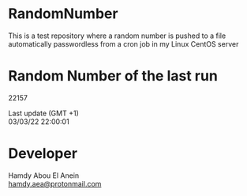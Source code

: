 # RandomNumber    
This is a test repository where a random number is pushed to a file automatically passwordless from a cron job in my Linux CentOS server    
# Random Number of the last run   
22157
      
Last update (GMT +1)    
03/03/22 22:00:01
# Developer    
Hamdy Abou El Anein   
hamdy.aea@protonmail.com
